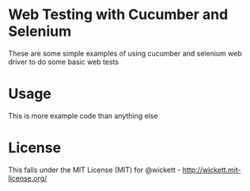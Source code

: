 Web Testing with Cucumber and Selenium
======================================
These are some simple examples of using cucumber and selenium web driver to do some basic web tests

Usage
=====
This is more example code than anything else

License
=======
This falls under the MIT License (MIT) for @wickett -  http://wickett.mit-license.org/
